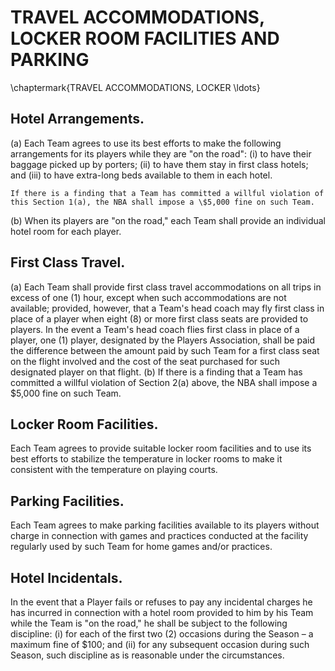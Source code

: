 # TRAVEL ACCOMMODATIONS, LOCKER ROOM FACILITIES AND PARKING
\chaptermark{TRAVEL ACCOMMODATIONS, LOCKER \ldots}

## Hotel Arrangements.

(a) Each Team agrees to use its best efforts to make the following arrangements for its players while they are "on the road":
    (i) to have their baggage picked up by porters;
    (ii) to have them stay in first class hotels; and
    (iii) to have extra-long beds available to them in each hotel.
    
    If there is a finding that a Team has committed a willful violation of this Section 1(a), the NBA shall impose a \$5,000 fine on such Team.
(b) When its players are "on the road," each Team shall provide an individual hotel room for each player.

## First Class Travel.

(a) Each Team shall provide first class travel accommodations on all trips in excess of one (1) hour, except when such accommodations are not available; provided, however, that a Team's head coach may fly first class in place of a player when eight (8) or more first class seats are provided to players. In the event a Team's head coach flies first class in place of a player, one (1) player, designated by the Players Association, shall be paid the difference between the amount paid by such Team for a first class seat on the flight involved and the cost of the seat purchased for such designated player on that flight.
(b) If there is a finding that a Team has committed a willful violation of Section 2(a) above, the NBA shall impose a \$5,000 fine on such Team.

## Locker Room Facilities.

Each Team agrees to provide suitable locker room facilities and to use its best efforts to stabilize the temperature in locker rooms to make it consistent with the temperature on playing courts.

## Parking Facilities.

Each Team agrees to make parking facilities available to its players without charge in connection with games and practices conducted at the facility regularly used by such Team for home games and/or practices.

## Hotel Incidentals.

In the event that a Player fails or refuses to pay any incidental charges he has incurred in connection with a hotel room provided to him by his Team while the Team is "on the road," he shall be subject to the following discipline: (i) for each of the first two (2) occasions during the Season – a maximum fine of \$100; and (ii) for any subsequent occasion during such Season, such discipline as is reasonable under the circumstances.
